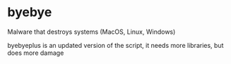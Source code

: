 # byebye
Malware that destroys systems (MacOS, Linux, Windows)

byebyeplus is an updated version of the script, it needs more libraries, but does more damage
